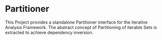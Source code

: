 # Partitioner

This Project provides a standalone Partitioner interface for the iterative Analysis Framework.
The abstract concept of Partitioning of iterable Sets is extracted to achieve dependency inversion.
